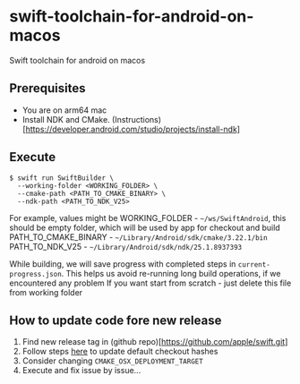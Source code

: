 # swift-toolchain-for-android-on-macos

Swift toolchain for android on macos

## Prerequisites
- You are on arm64 mac
- Install NDK and CMake. (Instructions)[https://developer.android.com/studio/projects/install-ndk]

## Execute
```
$ swift run SwiftBuilder \
  --working-folder <WORKING_FOLDER> \
  --cmake-path <PATH_TO_CMAKE_BINARY> \
  --ndk-path <PATH_TO_NDK_V25>
```
For example, values might be
WORKING_FOLDER - `~/ws/SwiftAndroid`, this should be empty folder, which will be used by app for checkout and build
PATH_TO_CMAKE_BINARY - `~/Library/Android/sdk/cmake/3.22.1/bin`
PATH_TO_NDK_V25 - `~/Library/Android/sdk/ndk/25.1.8937393`

While building, we will save progress with completed steps in `current-progress.json`. 
This helps us avoid re-running long build operations, if we encountered any problem
If you want start from scratch - just delete this file from working folder


## How to update code fore new release

1. Find new release tag in (github repo)[https://github.com/apple/swift.git]
2. Follow steps [here](./Sources/SwiftBuilder/Repos/HowToGetCommitHashes.md) to update default checkout hashes
3. Consider changing `CMAKE_OSX_DEPLOYMENT_TARGET`
4. Execute and fix issue by issue...
